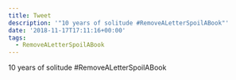 ```yaml
---
title: Tweet
description: '"10 years of solitude #RemoveALetterSpoilABook"'
date: '2018-11-17T17:11:16+00:00'
tags:
  - RemoveALetterSpoilABook
---
```

10 years of solitude #RemoveALetterSpoilABook
